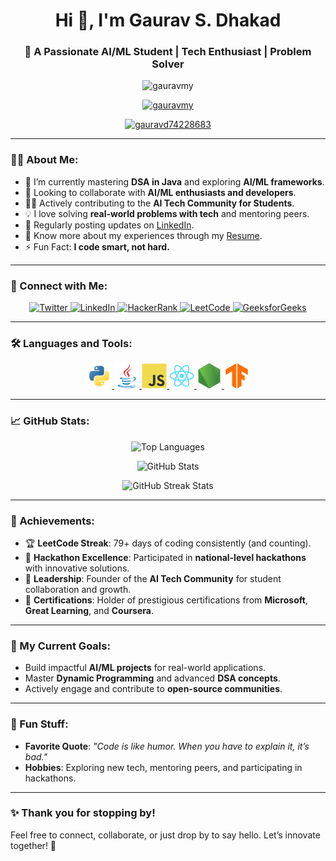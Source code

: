 <h1 align="center">Hi 👋, I'm Gaurav S. Dhakad</h1>
<h3 align="center">🚀 A Passionate AI/ML Student | Tech Enthusiast | Problem Solver</h3>

<p align="center">
  <img src="https://komarev.com/ghpvc/?username=gauravmy&label=Profile%20views&color=0e75b6&style=flat" alt="gauravmy" />
</p>

<p align="center">
  <a href="https://github.com/ryo-ma/github-profile-trophy">
    <img src="https://github-profile-trophy.vercel.app/?username=gauravmy&theme=onedark&no-frame=true&row=1&column=7" alt="gauravmy" />
  </a>
</p>

<p align="center">
  <a href="https://twitter.com/gauravd74228683" target="_blank">
    <img src="https://img.shields.io/twitter/follow/gauravd74228683?logo=twitter&style=for-the-badge" alt="gauravd74228683" />
  </a>
</p>

---

### 👨‍💻 About Me:
- 🌱 I’m currently mastering **DSA in Java** and exploring **AI/ML frameworks**.  
- 👯 Looking to collaborate with **AI/ML enthusiasts and developers**.  
- 🧑‍🏫 Actively contributing to the **AI Tech Community for Students**.  
- 💡 I love solving **real-world problems with tech** and mentoring peers.  
- 📝 Regularly posting updates on [LinkedIn](https://linkedin.com/in/gaurav-dhakad-3b15b4292).  
- 📄 Know more about my experiences through my [Resume](https://drive.google.com/file/d/1rebCrzErBMNjBPdiiKLxLJ95brkC3gfL/view?usp=drive_link).  
- ⚡ Fun Fact: **I code smart, not hard.**  

---

### 🔗 Connect with Me:
<p align="center">
  <a href="https://twitter.com/gauravd74228683" target="_blank">
    <img src="https://raw.githubusercontent.com/rahuldkjain/github-profile-readme-generator/master/src/images/icons/Social/twitter.svg" alt="Twitter" height="30" width="40" />
  </a>
  <a href="https://linkedin.com/in/gaurav-dhakad-3b15b4292" target="_blank">
    <img src="https://raw.githubusercontent.com/rahuldkjain/github-profile-readme-generator/master/src/images/icons/Social/linked-in-alt.svg" alt="LinkedIn" height="30" width="40" />
  </a>
  <a href="https://www.hackerrank.com/g4777636" target="_blank">
    <img src="https://raw.githubusercontent.com/rahuldkjain/github-profile-readme-generator/master/src/images/icons/Social/hackerrank.svg" alt="HackerRank" height="30" width="40" />
  </a>
  <a href="https://www.leetcode.com/g4777636" target="_blank">
    <img src="https://raw.githubusercontent.com/rahuldkjain/github-profile-readme-generator/master/src/images/icons/Social/leet-code.svg" alt="LeetCode" height="30" width="40" />
  </a>
  <a href="https://auth.geeksforgeeks.org/user/g4777sov1/" target="_blank">
    <img src="https://raw.githubusercontent.com/rahuldkjain/github-profile-readme-generator/master/src/images/icons/Social/geeks-for-geeks.svg" alt="GeeksforGeeks" height="30" width="40" />
  </a>
</p>

---

### 🛠️ Languages and Tools:
<p align="center">
  <a href="https://www.python.org" target="_blank" rel="noreferrer">
    <img src="https://raw.githubusercontent.com/devicons/devicon/master/icons/python/python-original.svg" alt="Python" width="40" height="40" />
  </a>
  <a href="https://www.java.com" target="_blank" rel="noreferrer">
    <img src="https://raw.githubusercontent.com/devicons/devicon/master/icons/java/java-original.svg" alt="Java" width="40" height="40" />
  </a>
  <a href="https://developer.mozilla.org/en-US/docs/Web/JavaScript" target="_blank" rel="noreferrer">
    <img src="https://raw.githubusercontent.com/devicons/devicon/master/icons/javascript/javascript-original.svg" alt="JavaScript" width="40" height="40" />
  </a>
  <a href="https://reactjs.org/" target="_blank" rel="noreferrer">
    <img src="https://raw.githubusercontent.com/devicons/devicon/master/icons/react/react-original.svg" alt="React" width="40" height="40" />
  </a>
  <a href="https://nodejs.org" target="_blank" rel="noreferrer">
    <img src="https://raw.githubusercontent.com/devicons/devicon/master/icons/nodejs/nodejs-original.svg" alt="Node.js" width="40" height="40" />
  </a>
  <a href="https://www.tensorflow.org/" target="_blank" rel="noreferrer">
    <img src="https://raw.githubusercontent.com/devicons/devicon/master/icons/tensorflow/tensorflow-original.svg" alt="TensorFlow" width="40" height="40" />
  </a>
</p>

---

### 📈 GitHub Stats:
<p align="center">
  <img src="https://github-readme-stats.vercel.app/api/top-langs?username=gauravmy&show_icons=true&locale=en&layout=compact&theme=radical" alt="Top Languages" />
</p>
<p align="center">
  <img src="https://github-readme-stats.vercel.app/api?username=gauravmy&show_icons=true&locale=en&theme=radical" alt="GitHub Stats" />
</p>
<p align="center">
  <img src="https://github-readme-streak-stats.herokuapp.com/?user=gauravmy&theme=radical" alt="GitHub Streak Stats" />
</p>

---

### 🚀 Achievements:
- 🏆 **LeetCode Streak**: 79+ days of coding consistently (and counting).  
- 🥇 **Hackathon Excellence**: Participated in **national-level hackathons** with innovative solutions.  
- 🌟 **Leadership**: Founder of the **AI Tech Community** for student collaboration and growth.  
- 📖 **Certifications**: Holder of prestigious certifications from **Microsoft**, **Great Learning**, and **Coursera**.  

---

### 🌱 My Current Goals:
- Build impactful **AI/ML projects** for real-world applications.  
- Master **Dynamic Programming** and advanced **DSA concepts**.  
- Actively engage and contribute to **open-source communities**.  

---

### 🎨 Fun Stuff:
- **Favorite Quote**: *"Code is like humor. When you have to explain it, it’s bad."*  
- **Hobbies**: Exploring new tech, mentoring peers, and participating in hackathons.  

---

### ✨ Thank you for stopping by!
Feel free to connect, collaborate, or just drop by to say hello. Let’s innovate together! 🚀
